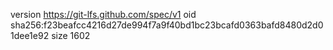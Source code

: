 version https://git-lfs.github.com/spec/v1
oid sha256:f23beafcc4216d27de994f7a9f40bd1bc23bcafd0363bafd8480d2d01dee1e92
size 1602
